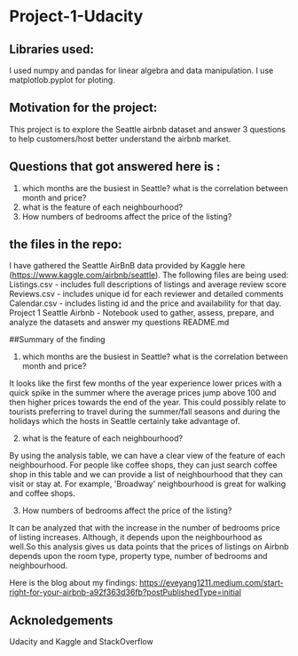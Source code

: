 # Project-1-Udacity

## Libraries used:
I used numpy and pandas for linear algebra and data manipulation. I use matplotlob.pyplot for ploting.

## Motivation for the project:
This project is to explore the Seattle airbnb dataset and answer 3 questions to help customers/host better understand the airbnb market.

## Questions that got answered here is :
1. which months are the busiest in Seattle? what is the correlation between month and price?
2. what is the feature of each neighbourhood?
3. How numbers of bedrooms affect the price of the listing?

## the files in the repo:
I have gathered the Seattle AirBnB data provided by Kaggle here (https://www.kaggle.com/airbnb/seattle). The following files are being used: 
Listings.csv - includes full descriptions of listings and average review score 
Reviews.csv - includes unique id for each reviewer and detailed comments 
Calendar.csv - includes listing id and the price and availability for that day.
Project 1 Seattle Airbnb - Notebook used to gather, assess, prepare, and analyze the datasets and answer my questions README.md

##Summary of the finding
1. which months are the busiest in Seattle? what is the correlation between month and price?

It looks like the first few months of the year experience lower prices with a quick spike in the summer where the average prices jump above 100 and then higher prices towards the end of the year. This could possibly relate to tourists preferring to travel during the summer/fall seasons and during the holidays which the hosts in Seattle certainly take advantage of.

2. what is the feature of each neighbourhood?

By using the analysis table, we can have a clear view of the feature of each neighbourhood. For people like coffee shops, they can just search coffee shop in this table and we can provide a list of neighbourhood that they can visit or stay at. For example, 'Broadway' neighbourhood is great for walking and coffee shops.

3. How numbers of bedrooms affect the price of the listing?

It can be analyzed that with the increase in the number of bedrooms price of listing increases. Although, it depends upon the neighbourhood as well.So this analysis gives us data points that the prices of listings on Airbnb depends upon the room type, property type, number of bedrooms and neighbourhood.

Here is the blog about my findings: https://eveyang1211.medium.com/start-right-for-your-airbnb-a92f363d36fb?postPublishedType=initial

## Acknoledgements
Udacity and Kaggle and StackOverflow
